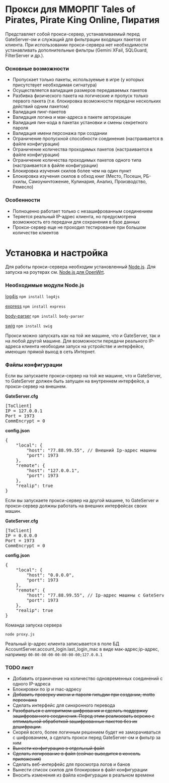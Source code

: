 <h1>Прокси для ММОРПГ Tales of Pirates, Pirate King Online, Пиратия</h1>
<p>Представляет собой прокси-сервер, устанавливаемый перед GateServer-ом и служащий для фильтрации входящих пакетов от клиента. При использовании прокси-сервера нет необходимости устанавливать дополнительные фильтры (Gemini XFail, SQLGuard, FilterServer и др.).</p>
<h3>Основные возможности</h3>
<ul>
	<li>Пропускает только пакеты, используемые в игре (у которых присутствует необходимая сигнатура)</li>
	<li>Осуществляется валидация размеров передаваемых пакетов</li>
	<li>Разбивка физического пакета на логические и пропуск только первого пакета (т.е. блокировка возможности передачи нескольких действий одним пакетом)</li>
	<li>Валидация пинг-пакетов</li>
	<li>Валидация логина и мак-адреса в пакете авторизации</li>
	<li>Валидация пин-кода в пакетах установки и смены секретного пароля</li>
	<li>Валидация имени персонажа при создании</li>
	<li>Ограничение пропускной способности соединения (настраивается в файле конфигурации)</li>
	<li>Ограничение количества проходимых пакетов (настраивается в файле конфигурации)</li>
	<li>Ограничение количества проходимых пакетов одного типа (настраивается в файле конфигурации)</li>
	<li>Блокировка изучения скилов более чем на один пункт</li>
	<li>Блокировка изучения скилов в обход книг (Место, Посешн, РБ-скилы, Самоуничтожение, Кулинария, Анализ, Производство, Ремесло)</li>
</ul>
<h3>Особенности</h3>
<ul>
	<li>Полноценно работает только с незашифрованным соединением</li>
	<li>Теряется реальный IP-адрес клиента, но предусмотрена возможность его передачи для сохранения в базе данных</li>
	<li>Прокси-сервер еще не проходил тестирование при большом количестве клиентов</li>
</ul>
<h1>Установка и настройка</h1>
<p>Для работы прокси-сервера необходим установленный <a href="http://nodejs.org/download/">Node.js</a>. Для запуска на роутерах см. <a href="http://wiki.openwrt.org/doc/howto/nodejs">Node.js для OpenWrt</a>.</p>
<h3>Необходимые модули Node.js</h3>
<p><a href="https://github.com/nomiddlename/log4js-node">log4js</a> <code>npm install log4js</code></p>
<p><a href="http://expressjs.com/">express</a> <code>npm install express</code></p>
<p><a href="https://github.com/expressjs/body-parser">body-parser</a> <code>npm install body-parser</code></p>
<p><a href="http://paularmstrong.github.io/swig/">swig</a> <code>npm install swig</code></p>
<p>Прокси можно запускать как на той же машине, что и GateServer, так и на любой другой машине. Для возможности передачи реального IP-адреса клиента необходим запуск на устройстве и интерфейсе, имеющих прямой выход в сеть Интернет.</p>
<h3>Файлы конфигурации</h3>
<p>Если вы запускаете прокси-сервер на той же машине, что и GateServer, то GateServer должен быть запущен на внутреннем интерфейсе, а прокси-сервер на внешнем.</p>
<p><b>GateServer.cfg</b></p>
<pre>[ToClient]
IP = 127.0.0.1
Port = 1973
CommEncrypt = 0</pre>
<p><b>config.json</b></p>
<pre>{
	"local": {
		"host": "77.88.99.55", // Внешний Ip-адрес машины
		"port": 1973
	},
	"remote": {
		"host": "127.0.0.1",
		"port": 1973
	},
	"realip": true
}</pre>
<p>Если вы запускаете прокси-сервер на другой машине, то GateServer и прокси-сервер должны работать на внешних интерфейсах своих машин.</p>
<p><b>GateServer.cfg</b></p>
<pre>[ToClient]
IP = 0.0.0.0
Port = 1973
CommEncrypt = 0</pre>
<p><b>config.json</b></p>
<pre>{
	"local": {
		"host": "0.0.0.0",
		"port": 1973
	},
	"remote": {
		"host": "77.88.99.55", // Ip-адрес машины с GateServer-ом
		"port": 1973
	},
	"realip": true
}</pre>
<p>Команда запуска сервера</p>
<code>node proxy.js</code>
<p>Реальный ip-адрес клиента записывается в поле БД AccountServer.account_login.last_login_mac в виде мак-адреc;ip-адрес, например <code>00-00-00-00-00-00-00-00;127.0.0.1</code></p>
<h3>TODO лист</h3>
<ul>
	<li>Добавить ограничение на количество одновременных соединений с одного IP-адреса</li>
	<li>Блокировки по ip и mac-адресу</li>
	<li><s>Добавить проверку имени и пароля гильдии при создании, motto персонажа</s></li>
	<li>Сделать интерфейс для синхронного перевода</li>
	<li><s>Разобраться с алгоритмом шифрования и сделать поддержку зашифрованного соединения. Перед этим реализовать версию с оптимальной обработкой зашифрованных пакетов без их дешифрации.</s></li>
	<li>Скорей всего, более логичным решением будет не заморачиваться с шифрованием, а сделать прокси перед GateServer-ом и фильтр за ним</li>
	<li><s>Вынести конфигурацию в отдельный файл</s></li>
	<li><s>Сделать логирование в файл (сейчас выводится в консоль приложения)</s></li>
	<li>Сделать веб-интерфейс для просмотра логов и банов</li>
	<li>Вынести список скилов для блокировки в файл конфигурации</li>
	<li>Вносить изменения из файла конфигурации в реальном времени</li>
</ul>
